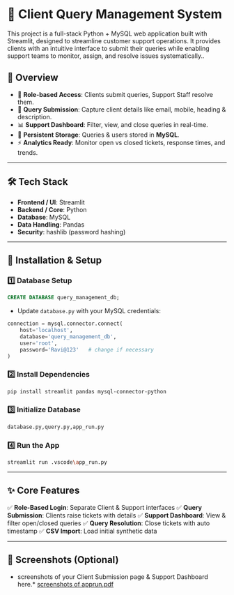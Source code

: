 # 📂 Client Query Management System

This project is a full-stack Python + MySQL web application built with Streamlit, designed to streamline customer support operations. It provides clients with an intuitive interface to submit their queries while enabling support teams to monitor, assign, and resolve issues systematically..

## 🚀 Overview

* 🔐 **Role-based Access**: Clients submit queries, Support Staff resolve them.
* 📝 **Query Submission**: Capture client details like email, mobile, heading & description.
* 📊 **Support Dashboard**: Filter, view, and close queries in real-time.
* 💾 **Persistent Storage**: Queries & users stored in **MySQL**.
* ⚡ **Analytics Ready**: Monitor open vs closed tickets, response times, and trends.

---

## 🛠️ Tech Stack

* **Frontend / UI**: Streamlit
* **Backend / Core**: Python
* **Database**: MySQL
* **Data Handling**: Pandas
* **Security**: hashlib (password hashing)

---

## 🔧 Installation & Setup

### 1️⃣ Database Setup

```sql
CREATE DATABASE query_management_db;
```

* Update `database.py` with your MySQL credentials:

```python
connection = mysql.connector.connect(
    host='localhost',
    database='query_management_db',
    user='root',
    password='Ravi@123'   # change if necessary
)
```

### 2️⃣ Install Dependencies

```bash
pip install streamlit pandas mysql-connector-python
```

### 3️⃣ Initialize Database

```bash
database.py,query.py,app_run.py
```

### 4️⃣ Run the App

```bash
streamlit run .vscode\app_run.py
```

---

## ✨ Core Features

✅ **Role-Based Login**: Separate Client & Support interfaces
✅ **Query Submission**: Clients raise tickets with details
✅ **Support Dashboard**: View & filter open/closed queries
✅ **Query Resolution**: Close tickets with auto timestamp
✅ **CSV Import**: Load initial synthetic data

---

## 📸 Screenshots (Optional)

* screenshots of your Client Submission page & Support Dashboard here.*
[screenshots of apprun.pdf](https://github.com/user-attachments/files/22710271/screenshots.of.apprun.pdf)






